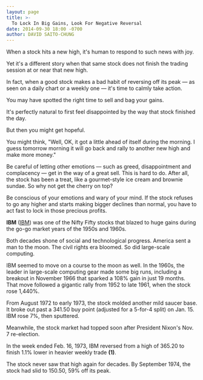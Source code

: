 ```yaml
---
layout: page
title: >-
  To Lock In Big Gains, Look For Negative Reversal
date: 2014-09-30 18:00 -0700
author: DAVID SAITO-CHUNG
---
```





When a stock hits a new high, it's human to respond to such news with joy.


Yet it's a different story when that same stock does not finish the trading session at or near that new high.


In fact, when a good stock makes a bad habit of reversing off its peak — as seen on a daily chart or a weekly one — it's time to calmly take action.


You may have spotted the right time to sell and bag your gains.


It's perfectly natural to first feel disappointed by the way that stock finished the day.


But then you might get hopeful.


You might think, "Well, OK, it got a little ahead of itself during the morning. I guess tomorrow morning it will go back and rally to another new high and make more money."


Be careful of letting other emotions — such as greed, disappointment and complacency — get in the way of a great sell. This is hard to do. After all, the stock has been a treat, like a gourmet-style ice cream and brownie sundae. So why not get the cherry on top?


Be conscious of your emotions and wary of your mind. If the stock refuses to go any higher and starts making bigger declines than normal, you have to act fast to lock in those precious profits.


**IBM** ([IBM](https://research.investors.com/quote.aspx?symbol=IBM)) was one of the Nifty Fifty stocks that blazed to huge gains during the go-go market years of the 1950s and 1960s.


Both decades shone of social and technological progress. America sent a man to the moon. The civil rights era bloomed. So did large-scale computing.


IBM seemed to move on a course to the moon as well. In the 1960s, the leader in large-scale computing gear made some big runs, including a breakout in November 1966 that sparked a 108% gain in just 19 months. That move followed a gigantic rally from 1952 to late 1961, when the stock rose 1,440%.


From August 1972 to early 1973, the stock molded another mild saucer base. It broke out past a 341.50 buy point (adjusted for a 5-for-4 split) on Jan. 15. IBM rose 7%, then sputtered.


Meanwhile, the stock market had topped soon after President Nixon's Nov. 7 re-election.


In the week ended Feb. 16, 1973, IBM reversed from a high of 365.20 to finish 1.1% lower in heavier weekly trade **(1)**.


The stock never saw that high again for decades. By September 1974, the stock had slid to 150.50, 59% off its peak.




